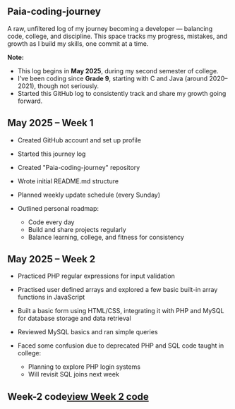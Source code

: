 ## Paia-coding-journey

A raw, unfiltered log of my journey becoming a developer — balancing code, college, and discipline. This space tracks my progress, mistakes, and growth as I build my skills, one commit at a time.

**Note:**
- This log begins in **May 2025**, during my second semester of college.
- I’ve been coding since **Grade 9**, starting with C and Java (around 2020–2021), though not seriously.
- Started this GitHub log to consistently track and share my growth going forward.

## May 2025 – Week 1 ##

- Created GitHub account and set up profile
- Started this journey log
- Created "Paia-coding-journey" repository
- Wrote initial README.md structure
- Planned weekly update schedule (every Sunday)
  
- Outlined personal roadmap: 

  - Code every day 
  - Build and share projects regularly
  - Balance learning, college, and fitness for consistency


## May 2025 – Week 2 ##

- Practiced PHP regular expressions for input validation  
- Practised user defined arrays and explored a few basic built-in array functions in JavaScript 
- Built a basic form using HTML/CSS, integrating it with PHP and MySQL for database storage and data retrieval
- Reviewed MySQL basics and ran simple queries


- Faced some confusion due to deprecated PHP and SQL code taught in college:

     - Planning to explore PHP login systems 
     - Will revisit SQL joins next week

## Week-2 code[view Week 2 code](./week-2%3Acode/)
